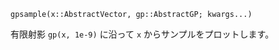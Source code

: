 ```
gpsample(x::AbstractVector, gp::AbstractGP; kwargs...)
```

有限射影 `gp(x, 1e-9)` に沿って `x` からサンプルをプロットします。
